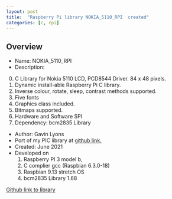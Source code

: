 ```yaml
---
layout: post
title:  "Raspberry Pi library NOKIA_5110_RPI  created"
categories: [c, rpi]
---
```


Overview
--------------------------------------------
* Name: NOKIA_5110_RPI
* Description:

0. C Library for Nokia 5110 LCD, PCD8544 Driver. 84 x 48 pixels.
1. Dynamic install-able Raspberry Pi C library.
2. Inverse colour, rotate, sleep, contrast methods supported.
3. Five fonts
4. Graphics class included.
5. Bitmaps supported.
6. Hardware and Software SPI
7. Dependency: bcm2835 Library

* Author: Gavin Lyons
* Port of my PIC library at [github link.](https://github.com/gavinlyonsrepo/pic_18F47K42_projects)
* Created: June 2021
* Developed on
    1. Raspberry PI 3 model b,
    2. C complier gcc (Raspbian 6.3.0-18)
    3. Raspbian 9.13 stretch OS
    4. bcm2835 Library 1.68

[Github link to library](https://github.com/gavinlyonsrepo/NOKIA_5110_RPI)



